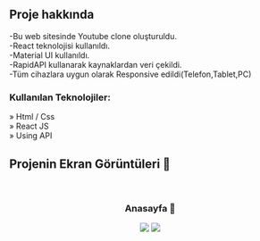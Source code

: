 <h2>Proje hakkında</h2>

  <p>
    -Bu web sitesinde Youtube clone oluşturuldu.
    </br>
    -React teknolojisi kullanıldı.
    </br>
    -Material UI kullanıldı.
    </br>
    -RapidAPI kullanarak kaynaklardan veri çekildi.
    </br>
    -Tüm cihazlara uygun olarak Responsive edildi(Telefon,Tablet,PC)
    </p>

<h3>Kullanılan Teknolojiler:</h3>

» Html / Css <br>
» React JS
 </br>
» Using API

<h2>Projenin Ekran Görüntüleri 📸</h2>
<br>
<h3 align='center'>Anasayfa 🏡</h3>

<div align='center'>
<img src='https://user-images.githubusercontent.com/126238825/230642962-345fd1c8-1be0-49e1-b252-deff4c14c381.png'/>
<img src='https://user-images.githubusercontent.com/126238825/230643044-a3a91089-0bd7-444d-93a8-f12353cd2292.png'/>
</div>
